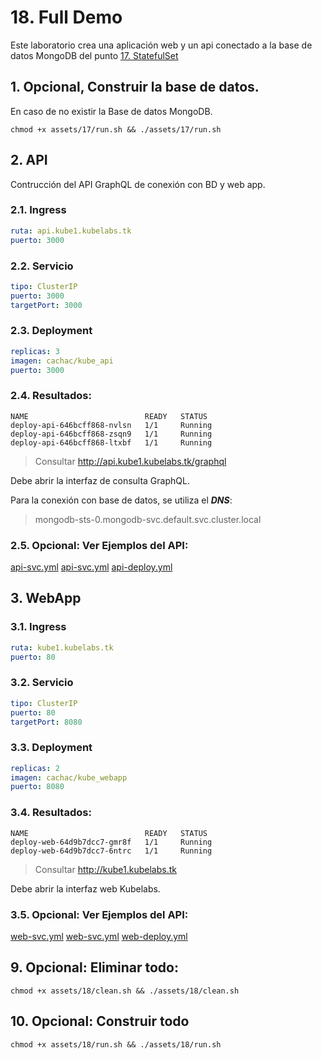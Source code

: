 # 18. Full Demo <!-- omit in TOC -->

Este laboratorio crea una aplicación web y un api conectado a la base de datos MongoDB del punto
[17. StatefulSet](./17.StatefulSet.md)

## 1. Opcional, Construir la base de datos.
En caso de no existir la Base de datos MongoDB.
```vim
chmod +x assets/17/run.sh && ./assets/17/run.sh
```

## 2. API
Contrucción del API GraphQL de conexión con BD y web app.

### 2.1. Ingress
```yaml
ruta: api.kube1.kubelabs.tk
puerto: 3000
```

### 2.2. Servicio
```yaml
tipo: ClusterIP
puerto: 3000
targetPort: 3000
```
### 2.3. Deployment
```yaml
replicas: 3
imagen: cachac/kube_api
puerto: 3000
```
### 2.4. Resultados:
```vim
NAME                          READY   STATUS
deploy-api-646bcff868-nvlsn   1/1     Running
deploy-api-646bcff868-zsqn9   1/1     Running
deploy-api-646bcff868-ltxbf   1/1     Running
```
> Consultar http://api.kube1.kubelabs.tk/graphql

Debe abrir la interfaz de consulta GraphQL.

Para la conexión con base de datos, se utiliza el ***DNS***:

> mongodb-sts-0.mongodb-svc.default.svc.cluster.local

### 2.5. Opcional: Ver Ejemplos del API:
[api-svc.yml](./assets/18/api-svc.yml)
[api-svc.yml](./assets/18/api-svc.yml)
[api-deploy.yml](./assets/18/api-deploy.yml)


## 3. WebApp

### 3.1. Ingress
```yaml
ruta: kube1.kubelabs.tk
puerto: 80
```

### 3.2. Servicio
```yaml
tipo: ClusterIP
puerto: 80
targetPort: 8080
```

### 3.3. Deployment
```yaml
replicas: 2
imagen: cachac/kube_webapp
puerto: 8080
```
### 3.4. Resultados:
```vim
NAME                          READY   STATUS
deploy-web-64d9b7dcc7-gmr8f   1/1     Running
deploy-web-64d9b7dcc7-6ntrc   1/1     Running
```
> Consultar http://kube1.kubelabs.tk

Debe abrir la interfaz web Kubelabs.
### 3.5. Opcional: Ver Ejemplos del API:
[web-svc.yml](./assets/18/web-svc.yml)
[web-svc.yml](./assets/18/web-svc.yml)
[web-deploy.yml](./assets/18/web-deploy.yml)

## 9. Opcional: Eliminar todo:
```vim
chmod +x assets/18/clean.sh && ./assets/18/clean.sh
```

## 10. Opcional: Construir todo
```vim
chmod +x assets/18/run.sh && ./assets/18/run.sh
```

